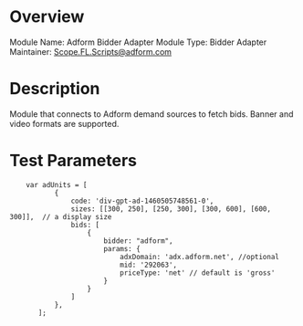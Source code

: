 # Overview

Module Name: Adform Bidder Adapter
Module Type: Bidder Adapter
Maintainer: Scope.FL.Scripts@adform.com

# Description

Module that connects to Adform demand sources to fetch bids.
Banner and video formats are supported.

# Test Parameters
```
    var adUnits = [
           {
               code: 'div-gpt-ad-1460505748561-0',
               sizes: [[300, 250], [250, 300], [300, 600], [600, 300]],  // a display size
               bids: [
                   {
                       bidder: "adform",
                       params: {
                           adxDomain: 'adx.adform.net', //optional
                           mid: '292063',
                           priceType: 'net' // default is 'gross'
                       }
                   }
               ]
           },
       ];
```
